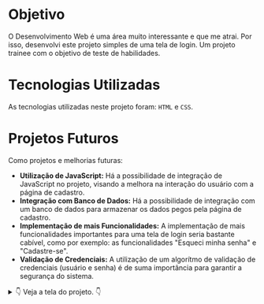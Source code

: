 # Objetivo

O Desenvolvimento Web é uma área muito interessante e que me atrai. Por isso, desenvolvi este projeto simples de uma tela de login. Um projeto trainee com o objetivo de teste de habilidades.

# Tecnologias Utilizadas

As tecnologias utilizadas neste projeto foram: `HTML` e `CSS`.

# Projetos Futuros

Como projetos e melhorias futuras:

- **Utilização de JavaScript:** Há a possibilidade de integração de JavaScript no projeto, visando a melhora na interação do usuário com a página de cadastro.
- **Integração com Banco de Dados:** Há a possibilidade de integração com um banco de dados para armazenar os dados pegos pela página de cadastro.
- **Implementação de mais Funcionalidades:** A implementação de mais funcionalidades importantes para uma tela de login seria bastante cabível, como por exemplo: as funcionalidades "Esqueci minha senha" e "Cadastre-se".
- **Validação de Credenciais:** A utilização de um algorítmo de validação de credenciais (usuário e senha) é de suma importância para garantir a segurança do sistema.

<details>
<summary>👇 Veja a tela do projeto. 👇</summary>
<hr>
<br>


<img src="src/images/image-1.jpg">
</details>